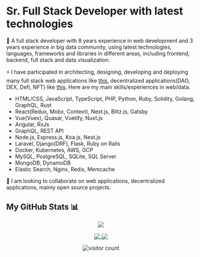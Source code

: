# Sr. Full Stack Developer with latest technologies

🔭 A full stack developer with 8 years experience in web development and 3 years experience in big data community, using latest technologies, languages, frameworks and libraries in different areas, including frontend, backend, full stack and data visualization.

⚡ I have participated in architecting, designing, developing and deploying many full stack web applications like [this](https://spoken.io), decentralized applications(DAO, DEX, Defi, NFT) like [this](https://www.klimadao.finance). Here are my main skills/experiences in web/data.

- HTML/CSS, JavaScript, TypeScript, PHP, Python, Ruby, Solidity, Golang, GraphQL, Rust
- React(Redux, Mobx, Context), Next.js, Blitz.js, Gatsby
- Vue(Vuex), Quasar, Vuetify, Nuxt.js
- Angular, RxJs
- GraphQL, REST API
- Node.js, Express.js, Koa.js, Nest.js
- Laravel, Django(DRF), Flask, Ruby on Rails
- Docker, Kubernetes, AWS, GCP
- MySQL, PostgreSQL, SQLite, SQL Server
- MongoDB, DynamoDB
- Elastic Search, Nginx, Redis, Memcache

👯 I am looking to collaborate on web applications, decentralized applications, mainly open source projects.

## My GitHub Stats 📊
<p align="center">
	<a href="https://github.com/bowingman">
		<img align="center" src="https://github-profile-trophy.vercel.app/?username=mastercodercat" />
	</a>
</p>
<p align="center">
	<a href="https://github.com/mastercodercat">
		<img align="center" src="https://github-readme-stats.vercel.app/api/top-langs/?username=mastercodercat&langs_count=8&layout=compact&card_width=260&hide=html,scss,makefile,ruby,css,less" />
	</a>
	<a href="https://github.com/bowingman">
		<img align="center" src="https://github-readme-stats.vercel.app/api?username=bowingman&show_icons=true&theme=dracula" />
	</a>
</p>

<p align="center">
	<img src="https://visitor-badge.glitch.me/badge?page_id=mastercodercat.mastercodercat" alt="visitor count"/>
</p>
